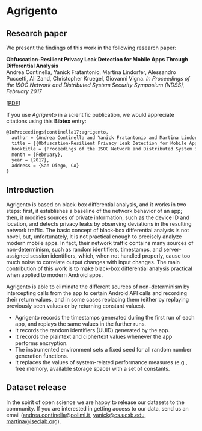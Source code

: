 # Agrigento

## Research paper

We present the findings of this work in the following research paper:

**Obfuscation-Resilient Privacy Leak Detection for Mobile Apps Through Differential Analysis**  
Andrea Continella, Yanick Fratantonio, Martina Lindorfer, Alessandro Puccetti, Ali Zand, Christopher Kruegel, Giovanni Vigna.
*In Proceedings of the ISOC Network and Distributed System Security Symposium (NDSS), February 2017*

[[PDF](http://cs.ucsb.edu/~yanick/publications/2017_ndss_agrigento.pdf)]

If you use *Agrigento* in a scientific publication, we would appreciate citations using this **Bibtex** entry:
``` tex
@InProceedings{continella17:agrigento,
  author = {Andrea Continella and Yanick Fratantonio and Martina Lindorfer and Alessandro Puccetti and Ali Zand and Christopher Kruegel and Giovanni Vigna},
  title = {{Obfuscation-Resilient Privacy Leak Detection for Mobile Apps Through Differential Analysis}},
  booktitle = {Proceedings of the ISOC Network and Distributed System Security Symposium (NDSS)},
  month = {February},
  year = {2017},
  address = {San Diego, CA}
}
```

## Introduction

Agrigento is based on black-box differential analysis, and it works in two steps: first, it establishes a baseline of the network behavior of an app; then, it modifies sources of private information, such as the device ID and location, and detects privacy leaks by observing deviations in the resulting network traffic. The basic concept of black-box differential analysis is not novel, but, unfortunately, it is not practical enough to precisely analyze modern mobile apps. In fact, their network traffic contains many sources of non-determinism, such as random identifiers, timestamps, and server-assigned session identifiers, which, when not handled properly, cause too much noise to correlate output changes with input changes.
The main contribution of this work is to make black-box differential analysis practical when applied to modern Android apps.

Agrigento is able to eliminate the different sources of non-determinism by intercepting calls from the app to certain Android API calls and recording their return values, and in
some cases replacing them (either by replaying previously seen values or by returning constant values).

* Agrigento records the timestamps generated during the first run of each app, and replays the same values in the further runs.
* It records the random identifiers (UUID) generated by the app.
* It records the plaintext and ciphertext values whenever the app performs encryption.
* The instrumented environment sets a fixed seed for all random number generation functions.
* It replaces the values of system-related performance measures (e.g., free memory, available storage space) with a set of constants.

## Dataset release

In the spirit of open science we are happy to release our datasets to the community. If you are interested in getting access to our data, send us an email ([andrea.continella@polimi.it](mailto:andrea.continella@polimi.it), [yanick@cs.ucsb.edu](mailto:yanick@cs.ucsb.edu), [martina@iseclab.org](mailto:martina@iseclab.org)).
